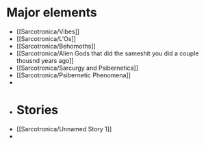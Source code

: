 # Major elements
- [[Sarcotronica/Vibes]]
- [[Sarcotronica/L'Os]]
- [[Sarcotronica/Behomoths]]
- [[Sarcotronica/Alien Gods that did the sameshit you did a couple thousnd years ago]]
- [[Sarcotronica/Sarcurgy and Psibernetica]]
- [[Sarcotronica/Psibernetic Phenomena]]
-
- # Stories
- [[Sarcotronica/Unnamed Story 1]]
-